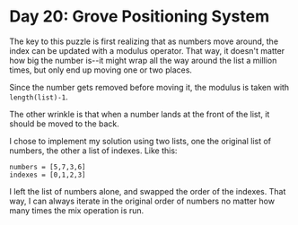 # Day 20: Grove Positioning System

The key to this puzzle is first realizing that as numbers move around,
the index can be updated with a modulus operator. That way, it doesn't
matter how big the number is--it might wrap all the way around the list
a million times, but only end up moving one or two places.

Since the number gets removed before moving it, the modulus is taken with
`length(list)-1`.

The other wrinkle is that when a number lands at the front of the list,
it should be moved to the back.

I chose to implement my solution using two lists, one the original list
of numbers, the other a list of indexes. Like this:
```
numbers = [5,7,3,6]
indexes = [0,1,2,3]
```

I left the list of numbers alone, and swapped the order of the indexes.
That way, I can always iterate in the original order of numbers no matter
how many times the mix operation is run.

